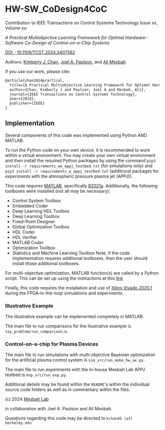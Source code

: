 # HW-SW_CoDesign4CoC

Contribution to IEEE Transactions on Control Systems Technology Issue xx, Volume xx:

*A Practical Multiobjective Learning Framework for Optimal Hardware-Software Co-Design of Control-on-a-Chip Systems*

[DOI - 10.1109/TCST.2024.3407582](https://doi.org/10.1109/TCST.2024.3407582)

Authors: [Kimberly J. Chan](https://kchan45.github.io), [Joel A. Paulson](https://cbe.osu.edu/people/paulson.82), and [Ali Mesbah](https://chemistry.berkeley.edu/faculty/cbe/mesbah)

If you use our work, please cite:
```tex
@article{chan2024practical,
  title={A Practical Multiobjective Learning Framework for Optimal Hardware--Software Co-Design of Control-on-a-Chip Systems},
  author={Chan, Kimberly J and Paulson, Joel A and Mesbah, Ali},
  journal={IEEE Transactions on Control Systems Technology},
  year={2024},
  publisher={IEEE}
}
```

## Implementation
Several components of this code was implemented using Python AND MATLAB. 

To run the Python code on your own device, it is recommended to work within a virtual environment. You may create your own virtual environment and then install the required Python packages by using the command
`pip3 install -r requirements_wo_appj_testbed.txt` (for simulations only) and `pip3 install -r requirements_w_appj_testbed.txt` (additional packages for experiments with the atmospheric pressure plasma jet (APPJ)). 

This code requires [MATLAB](https://www.mathworks.com/products/matlab.html), specifically [R2021a](https://www.mathworks.com/downloads/). Additionally, the following toolboxes were installed (not all may be necessary):
* Control System Toolbox
* Embedded Coder
* Deep Learning HDL Toolbox
* Deep Learning Toolbox
* Fixed-Point Designer
* Global Optimization Toolbox
* HDL Coder
* HDL Verifier
* MATLAB Coder
* Optimization Toolbox
* Statistics and Machine Learning Toolbox
Note, if the code implementation requires additional toolboxes, then the user should install those additional toolboxes.

For multi-objective optimization, MATLAB function(s) are called by a Python script. This can be set up using the instructions at this [link](https://www.mathworks.com/help/matlab/matlab_external/install-the-matlab-engine-for-python.html)

Finally, this code requires the installation and use of [Xilinx Vivado 2020.1](https://www.xilinx.com/products/design-tools/vivado.html) during the FPGA-in-the-loop simulations and experiments.

### Illustrative Example
The illustrative example can be implemented completely in MATLAB.

The main file to run comparisons for the illustrative example is `toy_problem/run_comparison.m`.

### Control-on-a-chip for Plasma Devices
The main file to run simulations with multi-objective Bayesian optimization for the artificial plasma control system is `sim_src/run_mobo_hw_ax.py`.

The main file to run experiments with the in-house Mesbah Lab APPJ testbed is `exp_src/run_exp.py`.

Additional details may be found within the `README`'s within the individual source code folders as well as in commentary within the files.



(c) 2024 [Mesbah Lab](https://www.mesbahlab.com)

in collaboration with Joel A. Paulson and Ali Mesbah.

Questions regarding this code may be directed to `kchan45 (at) berkeley.edu`
